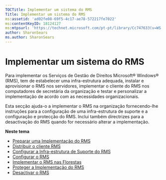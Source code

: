 ```yaml
---
TOCTitle: Implementar um sistema do RMS
Title: Implementar um sistema do RMS
ms:assetid: 'ad02fe08-69f5-4c17-ae78-572217fe7022'
ms:contentKeyID: 18124127
ms:mtpsurl: 'https://technet.microsoft.com/pt-pt/library/Cc747633(v=WS.10)'
author: SharonSears
ms.author: SharonSears
---
```


Implementar um sistema do RMS
=============================

Para implementar os Serviços de Gestão de Direitos Microsoft® Windows® (RMS), tem de estabelecer uma infra-estrutura adequada, instalar e aprovisionar o RMS nos servidores, implementar o cliente do RMS nos computadores de secretária da organização e testar e personalizar a implementação de acordo com as necessidades organizacionais.

Esta secção ajuda-o a implementar o RMS na organização fornecendo-lhe instruções para a configuração de uma infra-estrutura de suporte e a configuração e protecção do RMS. Inclui também directrizes para a desactivação do RMS quando for necessário alterar a implementação.

**Neste tema**

-   [Preparar uma Implementação do RMS](https://technet.microsoft.com/74be4758-5a12-4346-a5c2-20d98235cd4b)
-   [Distribuir o cliente RMS](https://technet.microsoft.com/4b8dd930-4105-4e73-918c-12d2b05d5fb5)
-   [Configurar a Infra-estrutura de Suporte do RMS](https://technet.microsoft.com/e5b874df-d5b5-4365-8dce-e98662b57270)
-   [Configurar o RMS](https://technet.microsoft.com/2aa07e14-4f23-4387-8962-17f2a6b83d27)
-   [Implementar o RMS nas Florestas](https://technet.microsoft.com/d531dfdc-efff-4eb0-8d99-f1fd19d7a963)
-   [Proteger a Implementação do RMS](https://technet.microsoft.com/6de8b636-a824-4844-aefc-f26347abfc14)
-   [Desactivar o RMS](https://technet.microsoft.com/dbcacce7-434d-48a7-a11d-ef9690d78b44)
